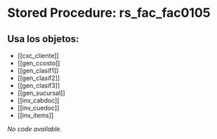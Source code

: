 # Stored Procedure: rs_fac_fac0105

## Usa los objetos:
- [[cxc_cliente]]
- [[gen_ccosto]]
- [[gen_clasif1]]
- [[gen_clasif2]]
- [[gen_clasif3]]
- [[gen_sucursal]]
- [[inv_cabdoc]]
- [[inv_cuedoc]]
- [[inv_items]]

*No code available.*
